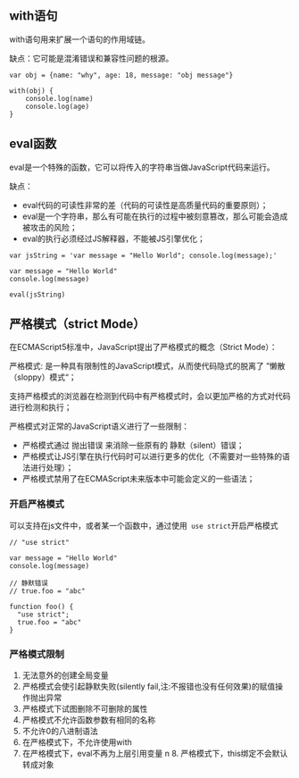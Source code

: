 ## with语句

with语句用来扩展一个语句的作用域链。

缺点：它可能是混淆错误和兼容性问题的根源。

```
var obj = {name: "why", age: 18, message: "obj message"}

with(obj) {
	console.log(name)
	console.log(age)
}
```

## eval函数

eval是一个特殊的函数，它可以将传入的字符串当做JavaScript代码来运行。

缺点：

- eval代码的可读性非常的差（代码的可读性是高质量代码的重要原则）；
- eval是一个字符串，那么有可能在执行的过程中被刻意篡改，那么可能会造成被攻击的风险； 
- eval的执行必须经过JS解释器，不能被JS引擎优化；

```
var jsString = 'var message = "Hello World"; console.log(message);'

var message = "Hello World"
console.log(message)

eval(jsString)
```

## 严格模式（strict Mode）

在ECMAScript5标准中，JavaScript提出了严格模式的概念（Strict Mode）：

严格模式: 是一种具有限制性的JavaScript模式，从而使代码隐式的脱离了 ”懒散（sloppy）模式“； 

支持严格模式的浏览器在检测到代码中有严格模式时，会以更加严格的方式对代码进行检测和执行；

严格模式对正常的JavaScript语义进行了一些限制：

- 严格模式通过 抛出错误 来消除一些原有的 静默（silent）错误； 
- 严格模式让JS引擎在执行代码时可以进行更多的优化（不需要对一些特殊的语法进行处理）； 
- 严格模式禁用了在ECMAScript未来版本中可能会定义的一些语法；

### 开启严格模式

可以支持在js文件中，或者某一个函数中，通过使用` use strict`开启严格模式

```
// "use strict"

var message = "Hello World"
console.log(message)

// 静默错误
// true.foo = "abc"

function foo() {
  "use strict";
  true.foo = "abc"
}
```

### 严格模式限制

1. 无法意外的创建全局变量 
2. 严格模式会使引起静默失败(silently fail,注:不报错也没有任何效果)的赋值操作抛出异常 
3. 严格模式下试图删除不可删除的属性 
4. 严格模式不允许函数参数有相同的名称 
5. 不允许0的八进制语法 
6. 在严格模式下，不允许使用with 
7. 在严格模式下，eval不再为上层引用变量 n 8. 严格模式下，this绑定不会默认转成对象

